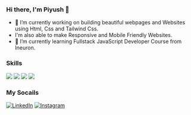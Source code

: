 ### Hi there, I'm Piyush 👋

- 🔭 I’m currently working on building beautiful webpages and Websites using Html, Css and Tailwind Css.
- I'm also able to make Responsive and Mobile Friendly Websites.
- 🌱 I’m currently learning Fullstack JavaScript Developer Course from Ineuron.

### Skills
<img src="https://img.shields.io/badge/html5%20-%23E34F26.svg?&style=for-the-badge&logo=html5&logoColor=white"/> <img src="https://img.shields.io/badge/css3%20-%231572B6.svg?&style=for-the-badge&logo=css3&logoColor=white"/> <img src="https://img.shields.io/badge/bootstrap%20-%23563D7C.svg?&style=for-the-badge&logo=bootstrap&logoColor=white"/> <img src="https://img.shields.io/badge/Tailwind_CSS-38B2AC?style=for-the-badge&logo=tailwind-css&logoColor=white">

### My Socails

[![LinkedIn](https://img.shields.io/badge/LinkedIn-0077B5?style=for-the-badge&logo=linkedin&logoColor=white)](https://www.linkedin.com/in/piyush-bhattit06/)
[![Instagram](https://img.shields.io/badge/Instagram-E4405F?style=for-the-badge&logo=instagram&logoColor=white)](https://www.instagram.com/piyush_11_11/)


